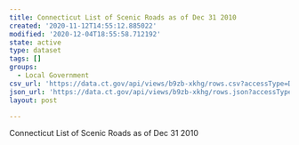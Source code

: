 ```yaml
---
title: Connecticut List of Scenic Roads as of Dec 31 2010
created: '2020-11-12T14:55:12.885022'
modified: '2020-12-04T18:55:58.712192'
state: active
type: dataset
tags: []
groups:
  - Local Government
csv_url: 'https://data.ct.gov/api/views/b9zb-xkhg/rows.csv?accessType=DOWNLOAD'
json_url: 'https://data.ct.gov/api/views/b9zb-xkhg/rows.json?accessType=DOWNLOAD'
layout: post

---
```

Connecticut List of Scenic Roads as of Dec 31 2010

